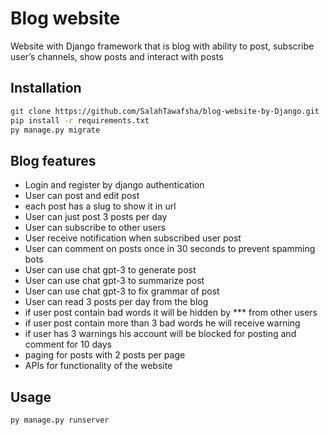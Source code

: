 # Blog website
Website with Django framework that is blog with ability to post, subscribe
user’s channels, show posts and interact with posts

## Installation
```bash
git clone https://github.com/SalahTawafsha/blog-website-by-Django.git
pip install -r requirements.txt
py manage.py migrate
```

## Blog features
- Login and register by django authentication
- User can post and edit post
- each post has a slug to show it in url
- User can just post 3 posts per day
- User can subscribe to other users
- User receive notification when subscribed user post
- User can comment on posts once in 30 seconds to prevent spamming bots
- User can use chat gpt-3 to generate post
- User can use chat gpt-3 to summarize post
- User can use chat gpt-3 to fix grammar of post
- User can read 3 posts per day from the blog
- if user post contain bad words it will be hidden by *** from other users
- if user post contain more than 3 bad words he will receive warning
- if user has 3 warnings his account will be blocked for posting and comment for 10 days
- paging for posts with 2 posts per page
- APIs for functionality of the website

## Usage
```bash
py manage.py runserver
```
